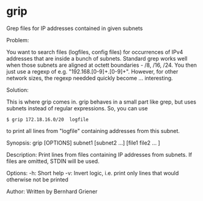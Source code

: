 # grip
Grep files for IP addresses contained in given subnets


Problem:

You want to search files (logfiles, config files) for occurrences of IPv4 addresses that are inside a bunch of subnets.
Standard grep works well when those subnets are aligned at octett boundaries - /8, /16, /24. You then just use a regexp of e.g. "192\.168\.[0-9]+\.[0-9]+". However, for other network sizes, the regexp needded quickly become ... interesting.

Solution:

This is where grip comes in. grip behaves in a small part like grep, but uses subnets instead of regular expressions.
So, you can use
    
    $ grip 172.18.16.0/20  logfile
    
to print all lines from "logfile" containing addresses from this subnet.

Synopsis:
    grip [OPTIONS] subnet1 [subnet2 ...] [file1 file2 ... ]
    
Description:
    Print lines from files containing IP addresses from subnets. If files are omitted, STDIN will be used.
    
 Options:
  -h:  Short help 
  -v:  Invert logic, i.e. print only lines that would otherwise not be printed

Author:
  Written by Bernhard Griener

